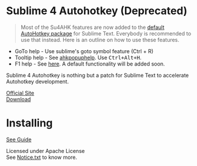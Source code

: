 Sublime 4 Autohotkey (Deprecated)
===============================
  
> Most of the Su4AHK features are now added to the [default AutoHotkey package](github.com/ahkscript/SublimeAutoHotkey) for Sublime Text. Everybody is recommended to use that instead. Here is an outline on how to use these features.
* GoTo help - Use sublime's goto symbol feature (Ctrl + R)
* Tooltip help - See [ahkpopuphelp](https://github.com/ahkscript/SublimeAutoHotkey#ahkpopuphelp). Use <kbd>Ctrl+Alt+H</kbd>.
* F1 help - See [here](https://github.com/ahkscript/SublimeAutoHotkey#goto-documentation-integration). A default functionality will be added soon.


Sublime 4 Autohotkey is nothing but a patch for Sublime Text to accelerate Autohotkey development.  
  
[Official Site](http://avi-win-tips.blogspot.com/2013/06/su4ahk.html)  
[Download](https://github.com/aviaryan/Sublime4Autohotkey/archive/master.zip)  
  
  
Installing
==========
[See Guide](http://avi-win-tips.blogspot.com/2013/06/su4ahkguide.html)  
  

Licensed under Apache License   
See [Notice.txt](NOTICE.TXT) to know more.  
  